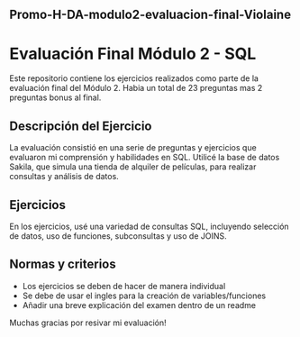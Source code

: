 ## Promo-H-DA-modulo2-evaluacion-final-Violaine
#  Evaluación Final Módulo 2 - SQL

Este repositorio contiene los ejercicios realizados como parte de la evaluación final del Módulo 2. Habia un total de 23 preguntas mas 2 preguntas bonus al final.

## Descripción del Ejercicio
La evaluación consistió en una serie de preguntas y ejercicios que evaluaron mi comprensión y habilidades en SQL. Utilicé la base de datos Sakila, que simula una tienda de alquiler de películas, para realizar consultas y análisis de datos.

## Ejercicios
En los ejercicios, usé una variedad de consultas SQL, incluyendo selección de datos, uso de funciones, subconsultas y uso de JOINS.

## Normas y criterios
- Los ejercicios se deben de hacer de manera individual
- Se debe de usar el ingles para la creación de variables/funciones
- Añadir una breve explicación del examen dentro de un readme

Muchas gracias por resivar mi evaluación!

